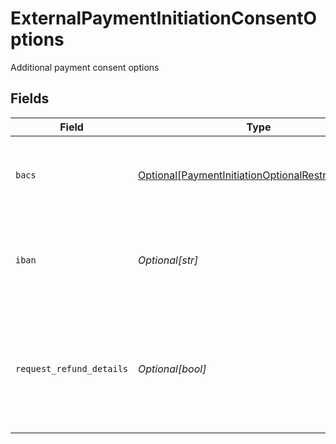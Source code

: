 # ExternalPaymentInitiationConsentOptions

Additional payment consent options


## Fields

| Field                                                                                                                                                                                                                                                                                               | Type                                                                                                                                                                                                                                                                                                | Required                                                                                                                                                                                                                                                                                            | Description                                                                                                                                                                                                                                                                                         |
| --------------------------------------------------------------------------------------------------------------------------------------------------------------------------------------------------------------------------------------------------------------------------------------------------- | --------------------------------------------------------------------------------------------------------------------------------------------------------------------------------------------------------------------------------------------------------------------------------------------------- | --------------------------------------------------------------------------------------------------------------------------------------------------------------------------------------------------------------------------------------------------------------------------------------------------- | --------------------------------------------------------------------------------------------------------------------------------------------------------------------------------------------------------------------------------------------------------------------------------------------------- |
| `bacs`                                                                                                                                                                                                                                                                                              | [Optional[PaymentInitiationOptionalRestrictionBacs]](../../models/shared/paymentinitiationoptionalrestrictionbacs.md)                                                                                                                                                                               | :heavy_minus_sign:                                                                                                                                                                                                                                                                                  | An optional object used to restrict the accounts used for payments. If provided, the end user will be able to send payments only from the specified bank account.                                                                                                                                   |
| `iban`                                                                                                                                                                                                                                                                                              | *Optional[str]*                                                                                                                                                                                                                                                                                     | :heavy_minus_sign:                                                                                                                                                                                                                                                                                  | The International Bank Account Number (IBAN) for the payer's account. Where possible, the end user will be able to set up payment consent using only the specified bank account if provided.                                                                                                        |
| `request_refund_details`                                                                                                                                                                                                                                                                            | *Optional[bool]*                                                                                                                                                                                                                                                                                    | :heavy_minus_sign:                                                                                                                                                                                                                                                                                  | When `true`, Plaid will attempt to request refund details from the payee's financial institution.  Support varies between financial institutions and will not always be available.  If refund details could be retrieved, they will be available in the `/payment_initiation/payment/get` response. |